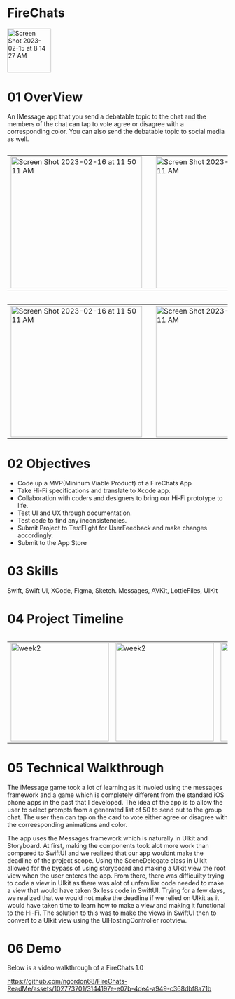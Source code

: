 # FireChats
<img width="100" alt="Screen Shot 2023-02-15 at 8 14 27 AM" src="https://github.com/ngordon68/FireChats/assets/102773701/299dbed9-0794-4c75-aa20-a87df14230a4">

# 01 OverView
An IMessage app that you send a debatable topic to the chat and the members of the chat can tap to vote agree or disagree with a corresponding color. You can also send the debatable topic to social media as well.


## 


 <table>
 <tr>

<td>
<img width="300px; height: 500px;" alt="Screen Shot 2023-02-16 at 11 50 11 AM" src="https://github.com/ngordon68/FireChats/assets/102773701/47597907-20f3-43d6-9834-50d1b2788b82">
<td>

<td>
<img width="300px; height: 500px;" alt="Screen Shot 2023-02-16 at 11 50 11 AM" src="https://github.com/ngordon68/FireChats/assets/102773701/5911aa6c-6d02-4b3a-8b29-7441dcd27187">
<td>

<tr>
<table>

 <table>
 <tr>
  <td>
<img width="300px; height: 500px;" alt="Screen Shot 2023-02-16 at 11 50 11 AM" src="https://github.com/ngordon68/FireChats/assets/102773701/b1210a2d-b2a9-4eca-a47b-cb10778030c4">
<td>
 <td>
<img width="300px; height: 500px;" alt="Screen Shot 2023-02-16 at 11 50 11 AM" src="https://github.com/ngordon68/FireChats/assets/102773701/bbe08a99-bed4-4da5-8117-eb999db88d1f">
<td>
<tr>
<table>






# 02 Objectives 
- Code up a MVP(Mininum Viable Product) of a FireChats App
- Take Hi-Fi specifications and translate to Xcode app.
- Collaboration with coders and designers to bring our Hi-Fi prototype to life.
- Test UI and UX through documentation.
- Test code to find any inconsistencies.
- Submit Project to TestFlight for UserFeedback and make changes accordingly.
- Submit to the App Store

# 03 Skills
Swift, Swift UI, XCode, Figma, Sketch.
Messages, AVKit, LottieFiles, UIKit






# 04 Project Timeline



 <table>
 <tr>

  <td>
 <img width="224" alt="week2" src="https://github.com/ngordon68/FireChats/assets/102773701/72b799b4-2107-421f-9636-ed5c05d58123">

   <td>
   
 <img width="224" alt="week2" src="https://github.com/ngordon68/FireChats/assets/102773701/59214594-305e-4da3-b434-fc97c4902def">


  <td>
  
  <img width="224" alt="week3" src="https://github.com/ngordon68/FireChats/assets/102773701/cf1875b3-2eb2-42a6-81bd-60c0267975bf">
   
   <td>
    
  <img width="224" alt="week3" src="https://github.com/ngordon68/FireChats/assets/102773701/28123804-405f-4e77-a97f-2652ae708e72">

   <tr>
   <table>  



   
# 05 Technical Walkthrough
    
The iMessage game took a lot of learning as it involed using the messages framework and a game which is completely different from the standard iOS phone apps in the past that I developed. The idea of the app is to allow the user to select prompts from a generated list of 50 to send out to the group chat. The user then can tap on the card to vote either agree or disagree with the correesponding animations and color. 
    
The app uses the Messages framework which is naturally in UIkit and Storyboard. At first, making the components took alot more work than compared to SwiftUI and we realized that our app wouldnt make the deadline of the project scope.  Using the SceneDelegate class in UIkit allowed for the bypass of using storyboard and making a UIkit view the root view when the user enteres the app. From there, there was difficuilty trying to code a view in UIkit as there was alot of unfamiliar code needed to make a view that would have taken 3x less code in SwiftUI. Trying for a few days, we realized that we would not make the deadline if we relied on UIkit as it would have taken time to learn how to make a view and making it functional to the Hi-Fi. The solution to this was to make the views in SwiftUI then to convert to a UIkit view using the UIHostingController rootview.    
    
    
# 06 Demo

Below is a video walkthrough of a FireChats 1.0



https://github.com/ngordon68/FireChats-ReadMe/assets/102773701/3144197e-e07b-4de4-a949-c368dbf8a71b



